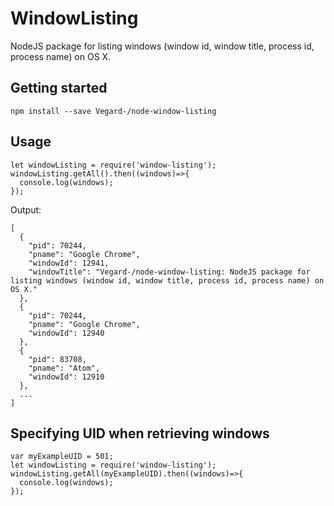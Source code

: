 WindowListing
============

NodeJS package for listing windows (window id, window title, process id, process name) on OS X.

## Getting started

    npm install --save Vegard-/node-window-listing

## Usage

    let windowListing = require('window-listing');
    windowListing.getAll().then((windows)=>{
      console.log(windows);
    });

Output:

    [
      {
        "pid": 70244,
        "pname": "Google Chrome",
        "windowId": 12941,
        "windowTitle": "Vegard-/node-window-listing: NodeJS package for listing windows (window id, window title, process id, process name) on OS X."
      },
      {
        "pid": 70244,
        "pname": "Google Chrome",
        "windowId": 12940
      },
      {
        "pid": 83708,
        "pname": "Atom",
        "windowId": 12910
      },
      ...
    ]

## Specifying UID when retrieving windows

    var myExampleUID = 501;
    let windowListing = require('window-listing');
    windowListing.getAll(myExampleUID).then((windows)=>{
      console.log(windows);
    });
